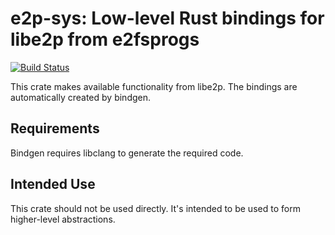 # e2p-sys: Low-level Rust bindings for libe2p from e2fsprogs

[![Build Status](https://travis-ci.com/michaellass/e2p-sys.svg?branch=master)](https://travis-ci.com/michaellass/e2p-sys)

This crate makes available functionality from libe2p. The bindings are automatically created by bindgen.

## Requirements
Bindgen requires libclang to generate the required code.

## Intended Use
This crate should not be used directly. It's intended to be used to form higher-level abstractions.
